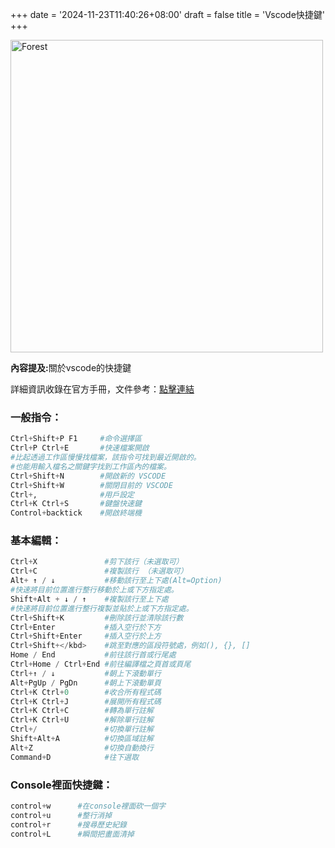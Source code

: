 +++
date = '2024-11-23T11:40:26+08:00'
draft = false
title = 'Vscode快捷鍵'
+++

<img src="/images/article/django.jpg" alt="Forest" width="500px">
<br>
<p style="color:"><strong>內容提及:</strong>關於vscode的快捷鍵</p>

<!--more-->

詳細資訊收錄在官方手冊，文件參考：<a href="https://code.visualstudio.com/docs/editor/codebasics" target="_blank">點擊連結</a>

<h3 id="me">一般指令：</h3>

```py
Ctrl+Shift+P F1     #命令選擇區
Ctrl+P Ctrl+E       #快速檔案開啟
#比起透過工作區慢慢找檔案，該指令可找到最近開啟的。
#也能用輸入檔名之關鍵字找到工作區內的檔案。
Ctrl+Shift+N        #開啟新的 VSCODE
Ctrl+Shift+W        #關閉目前的 VSCODE
Ctrl+,              #用戶設定
Ctrl+K Ctrl+S       #鍵盤快速鍵
Control+backtick    #開啟終端機

```

<h3 >基本編輯：</h3>

```py
Ctrl+X               #剪下該行（未選取可）
Ctrl+C               #複製該行 （未選取可）
Alt+ ↑ / ↓           #移動該行至上下處(Alt=Option)
#快速將目前位置進行整行移動於上或下方指定處。
Shift+Alt + ↓ / ↑    #複製該行至上下處
#快速將目前位置進行整行複製並貼於上或下方指定處。
Ctrl+Shift+K         #刪除該行並清除該行數
Ctrl+Enter           #插入空行於下方
Ctrl+Shift+Enter     #插入空行於上方
Ctrl+Shift+</kbd>    #跳至對應的區段符號處，例如(), {}, []
Home / End           #前往該行首或行尾處
Ctrl+Home / Ctrl+End #前往編譯檔之頁首或頁尾
Ctrl+↑ / ↓           #朝上下滾動單行
Alt+PgUp / PgDn      #朝上下滾動單頁
Ctrl+K Ctrl+0        #收合所有程式碼
Ctrl+K Ctrl+J        #展開所有程式碼
Ctrl+K Ctrl+C        #轉為單行註解
Ctrl+K Ctrl+U        #解除單行註解
Ctrl+/               #切換單行註解
Shift+Alt+A          #切換區域註解
Alt+Z                #切換自動換行
Command+D            #往下選取
```

<h3>Console裡面快捷鍵：</h3>

```py
control+w      #在console裡面砍一個字
control+u      #整行消掉
control+r      #搜尋歷史紀錄
control+L      #瞬間把畫面清掉
```
